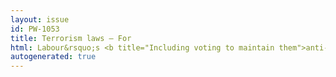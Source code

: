 ```yaml
---
layout: issue
id: PW-1053
title: Terrorism laws — For
html: Labour&rsquo;s <b title="Including voting to maintain them">anti-terrorism laws</b>
autogenerated: true
---
```

